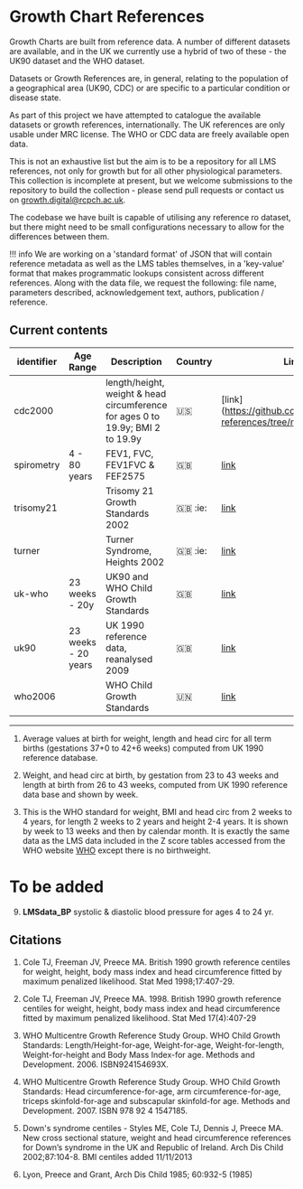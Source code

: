 # Growth Chart References

Growth Charts are built from reference data. A number of different datasets are available, and in the UK we currently use a hybrid of two of these - the UK90 dataset and the WHO dataset.

Datasets or Growth References are, in general, relating to the population of a geographical area (UK90, CDC) or are specific to a particular condition or disease state.

As part of this project we have attempted to catalogue the available datasets or growth references, internationally. The UK references are only usable under MRC license. The WHO or CDC data are freely available open data.

This is not an exhaustive list but the aim is to be a repository for all LMS references, not only for growth but for all other physiological parameters. This collection is incomplete at present, but we welcome submissions to the repository to build the collection - please send pull requests or contact us on growth.digital@rcpch.ac.uk.

The codebase we have built is capable of utilising any reference ro dataset, but there might need to be small configurations necessary to allow for the differences between them.

!!! info
    We are working on a 'standard format' of JSON that will contain reference metadata as well as the LMS tables themselves, in a 'key-value' format that makes programmatic lookups consistent across different references. Along with the data file, we request the following: file name, parameters described, acknowledgement text, authors, publication / reference.

## Current contents

| identifier | Age Range           | Description                                                                    | Country          | Links                                                                   |
| ---------- | ------------------- | ------------------------------------------------------------------------------ | ---------------- | ----------------------------------------------------------------------- |
| cdc2000    |                     | length/height, weight & head circumference for ages 0 to 19.9y; BMI 2 to 19.9y | :us:             | [link](https://github.com/rcpch/growth-references/tree/main/cdc2000     |
| spirometry | 4 - 80 years        | FEV1, FVC, FEV1FVC & FEF2575                                                   | :gb:             | [link](https://github.com/rcpch/growth-references/tree/main/spirometry) |
| trisomy21  |                     | Trisomy 21 Growth Standards 2002                                               | :gb: :ie:        | [link](https://github.com/rcpch/growth-references/tree/main/trisomy21)  |
| turner     |                     | Turner Syndrome, Heights 2002                                                  | :gb: :ie:        | [link](https://github.com/rcpch/growth-references/tree/main/turner)     |
| uk-who     | 23 weeks - 20y      | UK90 and WHO Child Growth Standards                                            | :gb:             | [link](https://github.com/rcpch/growth-references/tree/main/uk-who)     |
| uk90       | 23 weeks - 20 years | UK 1990 reference data, reanalysed 2009                                        | :gb:             | [link](https://github.com/rcpch/growth-references/tree/main/uk90)       |
| who2006    |                     | WHO Child Growth Standards                                                     | :united_nations: | [link](https://github.com/rcpch/growth-references/tree/main/who2006)    |

---

1. Average values at birth for weight, length and head circ for all term births (gestations 37+0 to 42+6 weeks) computed from UK 1990 reference database.

2. Weight, and head circ at birth, by gestation from 23 to 43 weeks and length at birth from 26 to 43 weeks, computed from UK 1990 reference data base and shown by week.

3. This is the WHO standard for weight, BMI and head circ from 2 weeks to 4 years, for length 2 weeks to 2 years and height 2-4 years. It is shown by week to 13 weeks and then by calendar month. It is exactly the same data as the LMS data included in the Z score tables accessed from the WHO website [WHO](http://www.who.int/childgrowth/standards) except there is no birthweight.

# To be added

9.  **LMSdata_BP** systolic & diastolic blood pressure for ages 4 to 24 yr.

## Citations

1. Cole TJ, Freeman JV, Preece MA. British 1990 growth reference centiles for weight, height, body mass index and head circumference fitted by maximum penalized likelihood. Stat Med 1998;17:407-29.

2. Cole TJ, Freeman JV, Preece MA. 1998. British 1990 growth reference centiles for weight, height, body mass index and head circumference fitted by maximum penalized likelihood. Stat Med 17(4):407-29

3. WHO Multicentre Growth Reference Study Group. WHO Child Growth Standards: Length/Height-for-age, Weight-for-age, Weight-for-length, Weight-for-height and Body Mass Index-for age. Methods and Development. 2006. ISBN924154693X.

4. WHO Multicentre Growth Reference Study Group. WHO Child Growth Standards: Head circumference-for-age, arm circumference-for-age, triceps skinfold-for-age and subscapular skinfold-for age. Methods and Development. 2007. ISBN 978 92 4 1547185.

5. Down's syndrome centiles - Styles ME, Cole TJ, Dennis J, Preece MA. New cross sectional stature, weight and head circumference references for Down’s syndrome in the UK and Republic of Ireland. Arch Dis Child 2002;87:104-8. BMI centiles added 11/11/2013

6. Lyon, Preece and Grant, Arch Dis Child 1985; 60:932-5 (1985)